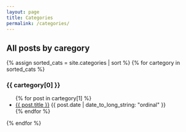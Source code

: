 ```yaml
---
layout: page
title: Categories
permalink: /categories/
---
```

## All posts by caregory

{% assign sorted_cats = site.categories | sort %}
{% for cartegory in sorted_cats %}
  <h3>{{ cartegory[0] }}</h3>
  <ul>
    {% for post in cartegory[1] %}
      <li><a href="{{ post.url }}">{{ post.title }}</a> {{ post.date | date_to_long_string: "ordinal" }}</li>
    {% endfor %}
  </ul>
{% endfor %}
